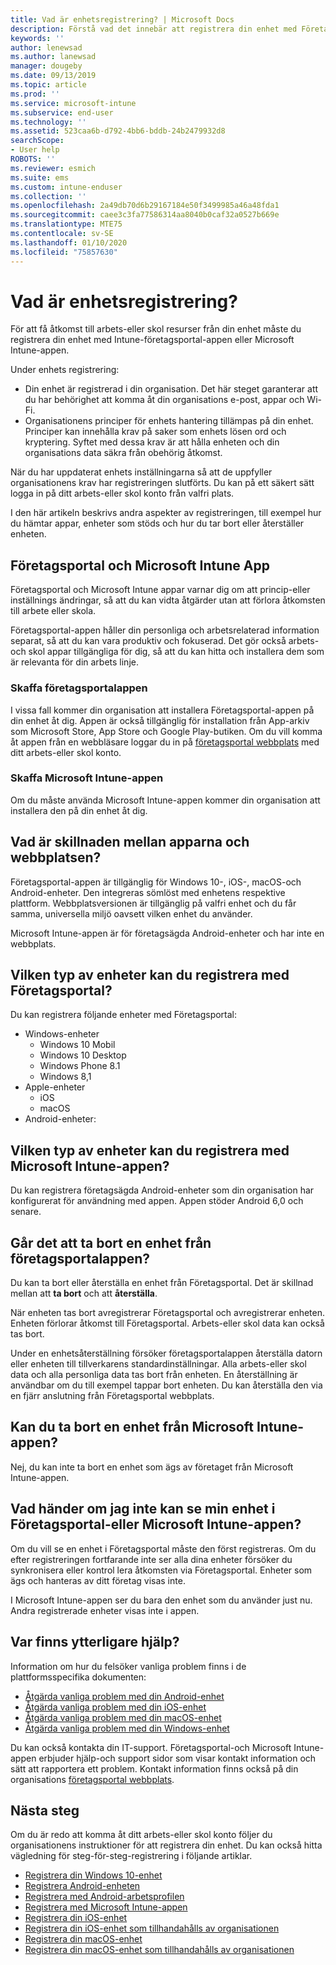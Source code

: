 ```yaml
---
title: Vad är enhetsregistrering? | Microsoft Docs
description: Förstå vad det innebär att registrera din enhet med Företagsportal-och Microsoft Intune-appen.
keywords: ''
author: lenewsad
ms.author: lanewsad
manager: dougeby
ms.date: 09/13/2019
ms.topic: article
ms.prod: ''
ms.service: microsoft-intune
ms.subservice: end-user
ms.technology: ''
ms.assetid: 523caa6b-d792-4bb6-bddb-24b2479932d8
searchScope:
- User help
ROBOTS: ''
ms.reviewer: esmich
ms.suite: ems
ms.custom: intune-enduser
ms.collection: ''
ms.openlocfilehash: 2a49db70d6b29167184e50f3499985a46a48fda1
ms.sourcegitcommit: caee3c3fa77586314aa8040b0caf32a0527b669e
ms.translationtype: MTE75
ms.contentlocale: sv-SE
ms.lasthandoff: 01/10/2020
ms.locfileid: "75857630"
---
```

# <a name="what-is-device-enrollment"></a>Vad är enhetsregistrering?
För att få åtkomst till arbets-eller skol resurser från din enhet måste du registrera din enhet med Intune-företagsportal-appen eller Microsoft Intune-appen. 

Under enhets registrering:

* Din enhet är registrerad i din organisation. Det här steget garanterar att du har behörighet att komma åt din organisations e-post, appar och Wi-Fi. 
* Organisationens principer för enhets hantering tillämpas på din enhet. Principer kan innehålla krav på saker som enhets lösen ord och kryptering. Syftet med dessa krav är att hålla enheten och din organisations data säkra från obehörig åtkomst.

När du har uppdaterat enhets inställningarna så att de uppfyller organisationens krav har registreringen slutförts. Du kan på ett säkert sätt logga in på ditt arbets-eller skol konto från valfri plats.  

I den här artikeln beskrivs andra aspekter av registreringen, till exempel hur du hämtar appar, enheter som stöds och hur du tar bort eller återställer enheten.  

## <a name="company-portal-and-microsoft-intune-app"></a>Företagsportal och Microsoft Intune App

Företagsportal och Microsoft Intune appar varnar dig om att princip-eller inställnings ändringar, så att du kan vidta åtgärder utan att förlora åtkomsten till arbete eller skola. 

Företagsportal-appen håller din personliga och arbetsrelaterad information separat, så att du kan vara produktiv och fokuserad. Det gör också arbets-och skol appar tillgängliga för dig, så att du kan hitta och installera dem som är relevanta för din arbets linje.  

### <a name="get-company-portal"></a>Skaffa företagsportalappen

I vissa fall kommer din organisation att installera Företagsportal-appen på din enhet åt dig. Appen är också tillgänglig för installation från App-arkiv som Microsoft Store, App Store och Google Play-butiken. Om du vill komma åt appen från en webbläsare loggar du in på [företagsportal webbplats](https://go.microsoft.com/fwlink/?linkid=2010980) med ditt arbets-eller skol konto.  

### <a name="get-microsoft-intune-app"></a>Skaffa Microsoft Intune-appen

Om du måste använda Microsoft Intune-appen kommer din organisation att installera den på din enhet åt dig.  

## <a name="whats-the-difference-between-the-apps-and-the-website"></a>Vad är skillnaden mellan apparna och webbplatsen?
Företagsportal-appen är tillgänglig för Windows 10-, iOS-, macOS-och Android-enheter. Den integreras sömlöst med enhetens respektive plattform. Webbplatsversionen är tillgänglig på valfri enhet och du får samma, universella miljö oavsett vilken enhet du använder. 

Microsoft Intune-appen är för företagsägda Android-enheter och har inte en webbplats.  

## <a name="what-kind-of-devices-can-you-enroll-with-company-portal"></a>Vilken typ av enheter kan du registrera med Företagsportal?
Du kan registrera följande enheter med Företagsportal:  

- Windows-enheter
  - Windows 10 Mobil
  - Windows 10 Desktop
  - Windows Phone 8.1
  - Windows 8,1
- Apple-enheter
    - iOS
    - macOS
- Android-enheter:


## <a name="what-kind-of-devices-can-you-enroll-with-the-microsoft-intune-app"></a>Vilken typ av enheter kan du registrera med Microsoft Intune-appen?  
Du kan registrera företagsägda Android-enheter som din organisation har konfigurerat för användning med appen. Appen stöder Android 6,0 och senare. 

## <a name="can-you-remove-a-device-from-the-company-portal"></a>Går det att ta bort en enhet från företagsportalappen?
Du kan ta bort eller återställa en enhet från Företagsportal. Det är skillnad mellan att **ta bort** och att **återställa**.

När enheten tas bort avregistrerar Företagsportal och avregistrerar enheten. Enheten förlorar åtkomst till Företagsportal. Arbets-eller skol data kan också tas bort. 

Under en enhetsåterställning försöker företagsportalappen återställa datorn eller enheten till tillverkarens standardinställningar. Alla arbets-eller skol data och alla personliga data tas bort från enheten. En återställning är användbar om du till exempel tappar bort enheten. Du kan återställa den via en fjärr anslutning från Företagsportal webbplats.  

## <a name="can-you-remove-a-device-from-the-microsoft-intune-app"></a>Kan du ta bort en enhet från Microsoft Intune-appen?
Nej, du kan inte ta bort en enhet som ägs av företaget från Microsoft Intune-appen.  

## <a name="what-if-i-cant-see-my-device-in-the-company-portal-or-microsoft-intune-app"></a>Vad händer om jag inte kan se min enhet i Företagsportal-eller Microsoft Intune-appen?
Om du vill se en enhet i Företagsportal måste den först registreras. Om du efter registreringen fortfarande inte ser alla dina enheter försöker du synkronisera eller kontrol lera åtkomsten via Företagsportal. Enheter som ägs och hanteras av ditt företag visas inte.

I Microsoft Intune-appen ser du bara den enhet som du använder just nu. Andra registrerade enheter visas inte i appen.  

## <a name="where-else-can-i-go-for-help"></a>Var finns ytterligare hjälp?  
Information om hur du felsöker vanliga problem finns i de plattformsspecifika dokumenten:  

- [Åtgärda vanliga problem med din Android-enhet](check-compliance-on-your-device-android.md)  
- [Åtgärda vanliga problem med din iOS-enhet](troubleshoot-your-device-ios.md)
- [Åtgärda vanliga problem med din macOS-enhet](troubleshoot-your-device-macos.md)
- [Åtgärda vanliga problem med din Windows-enhet](troubleshoot-your-device-windows.md)

Du kan också kontakta din IT-support. Företagsportal-och Microsoft Intune-appen erbjuder hjälp-och support sidor som visar kontakt information och sätt att rapportera ett problem. Kontakt information finns också på din organisations [företagsportal webbplats](https://go.microsoft.com/fwlink/?linkid=2010980).  

## <a name="next-steps"></a>Nästa steg  

Om du är redo att komma åt ditt arbets-eller skol konto följer du organisationens instruktioner för att registrera din enhet. Du kan också hitta vägledning för steg-för-steg-registrering i följande artiklar.

* [Registrera din Windows 10-enhet](enroll-windows-10-device.md)
* [Registrera Android-enheten](enroll-device-android-company-portal.md)
* [Registrera med Android-arbetsprofilen](enroll-device-android-work-profile.md)
* [Registrera med Microsoft Intune-appen](enroll-device-android-microsoft-intune-app.md)
* [Registrera din iOS-enhet](enroll-your-device-in-intune-ios.md)
* [Registrera din iOS-enhet som tillhandahålls av organisationen](enroll-your-device-dep-ios.md)
* [Registrera din macOS-enhet](enroll-your-device-in-intune-macos-cp.md)
* [Registrera din macOS-enhet som tillhandahålls av organisationen](enroll-company-device-macos.md)



